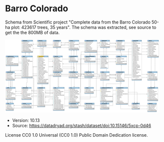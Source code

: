 # Barro Colorado

Schema from Scientific project "Complete data from the Barro Colorado 50-ha plot: 423617 trees, 35 years".
The schema was extracted, see source to get the the 800MB of data.

![schema](./schema.png)

- Version: 10.13
- Source: https://datadryad.org/stash/dataset/doi:10.15146/5xcp-0d46

License CC0 1.0 Universal (CC0 1.0) Public Domain Dedication license.